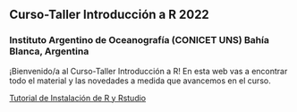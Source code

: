 ## Curso-Taller Introducción a R 2022

### Instituto Argentino de Oceanografía (CONICET UNS) Bahía Blanca, Argentina

¡Bienvenido/a al Curso-Taller Introducción a R! En esta web vas a encontrar todo el material y las novedades a medida que avancemos en el curso.

[Tutorial de Instalación de R y Rstudio](https://rpubs.com/pepiamodeo/933224)

<!--
pruebo link [pdf](https://pepiamodeo.github.io/cursotallerIADO/Clase1_presentacion.pdf)

You can use the [editor on GitHub](https://github.com/pepiamodeo/cursotallerIADO/edit/main/README.md) to maintain and preview the content for your website in Markdown files.

Whenever you commit to this repository, GitHub Pages will run [Jekyll](https://jekyllrb.com/) to rebuild the pages in your site, from the content in your Markdown files.

### Markdown

Markdown is a lightweight and easy-to-use syntax for styling your writing. It includes conventions for

```markdown
Syntax highlighted code block

# Header 1
## Header 2
### Header 3

- Bulleted
- List

1. Numbered
2. List

**Bold** and _Italic_ and `Code` text

[Link](url) and ![Image](src)
```

For more details see [Basic writing and formatting syntax](https://docs.github.com/en/github/writing-on-github/getting-started-with-writing-and-formatting-on-github/basic-writing-and-formatting-syntax).

### Jekyll Themes

Your Pages site will use the layout and styles from the Jekyll theme you have selected in your [repository settings](https://github.com/pepiamodeo/cursotallerIADO/settings/pages). The name of this theme is saved in the Jekyll `_config.yml` configuration file.

### Support or Contact

Having trouble with Pages? Check out our [documentation](https://docs.github.com/categories/github-pages-basics/) or [contact support](https://support.github.com/contact) and we’ll help you sort it out.



-->
